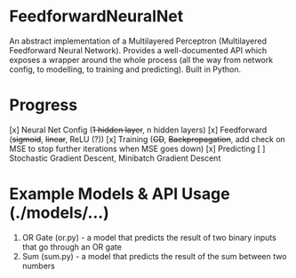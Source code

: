 # FeedforwardNeuralNet
An abstract implementation of a Multilayered Perceptron (Multilayered Feedforward Neural Network). Provides a well-documented API which exposes a wrapper around the whole process (all the way from network config, to modelling, to training and predicting). Built in Python.

# Progress
[x] Neural Net Config (~~1 hidden layer~~, n hidden layers)
[x] Feedforward (~~sigmoid~~, ~~linear~~, ReLU (?))
[x] Training (~~GD~~, ~~Backpropagation~~, add check on MSE to stop further iterations when MSE goes down)
[x] Predicting
[ ] Stochastic Gradient Descent, Minibatch Gradient Descent 

# Example Models & API Usage (./models/...)
1. OR Gate (or.py) - a model that predicts the result of two binary inputs that go through an OR gate
2. Sum (sum.py) - a model that predicts the result of the sum between two numbers
